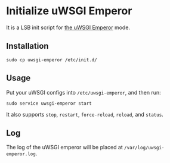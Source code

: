 # Initialize uWSGI Emperor

It is a LSB init script for [the uWSGI
Emperor](http://uwsgi-docs.readthedocs.org/en/latest/Emperor.html) mode.

## Installation

    sudo cp uwsgi-emperor /etc/init.d/

## Usage

Put your uWSGI configs into `/etc/uwsgi-emperor`, and then run:

    sudo service uwsgi-emperor start

It also supports `stop`, `restart`, `force-reload`, `reload`, and `status`.

## Log

The log of the uWSGI emperor will be placed at `/var/log/uwsgi-emperor.log`.
